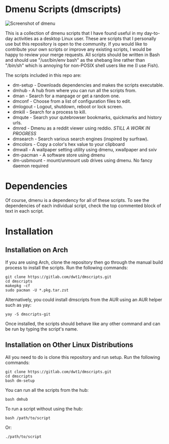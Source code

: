 # Dmenu Scripts (dmscripts)

![Screenshot of dmenu](https://gitlab.com/dwt1/dotfiles/raw/master/.screenshots/dmenu-distrotube01.png)

This is a collection of dmenu scripts that I have found useful in my day-to-day activities as a desktop Linux user.  These are scripts that I personally use but this repository is open to the community.  If you would like to contribute your own scripts or improve any existing scripts, I would be happy to review your merge requests.  All scripts should be written in Bash and should use "/usr/bin/env bash" as the shebang line rather than "/bin/sh" which is annoying for non-POSIX shell users like me (I use Fish).

The scripts included in this repo are:
+ dm-setup - Downloads dependencies and makes the scripts executable.
+ dmhub - A hub from where you can run all the scripts from.
+ dman - Search for a manpage or get a random one.
+ dmconf - Choose from a list of configuration files to edit.
+ dmlogout - Logout, shutdown, reboot or lock screen.
+ dmkill - Search for a process to kill.
+ dmqute - Search your qutebrowser bookmarks, quickmarks and history urls.
+ dmred - Dmenu as a reddit viewer using reddio. *STILL A WORK IN PROGRESS*
+ dmsearch - Search various search engines (inspired by surfraw).
+ dmcolors - Copy a color's hex value to your clipboard
+ dmwall - A wallpaper setting utility using dmenu, xwallpaper and sxiv
+ dm-pacman - A software store using dmenu
+ dm-usbmount - mount/unmount usb drives using dmenu. No fancy daemon required

# Dependencies
Of course, dmenu is a dependency for all of these scripts.  To see the dependencies of each individual script, check the top commented block of text in each script.

# Installation

## Installation on Arch

If you are using Arch, clone the repository then go through the manual build process to install the scripts. Run the following commands:

	git clone https://gitlab.com/dwt1/dmscripts.git
	cd dmscripts
	makepkg -cf
	sudo pacman -U *.pkg.tar.zst

Alternatively, you could install dmscripts from the AUR using an AUR helper such as yay:

	yay -S dmscripts-git

Once installed, the scripts should behave like any other command and can be run by typing the script's name.

## Installation on Other Linux Distributions

All you need to do is clone this repository and run setup. Run the following commands:

	git clone https://gitlab.com/dwt1/dmscripts.git
	cd dmscripts
	bash dm-setup

You can run all the scripts from the hub:

	bash dmhub

To run a script without using the hub:

	bash /path/to/script

Or:

	./path/to/script
